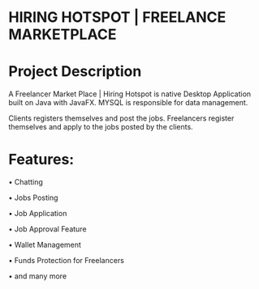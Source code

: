 HIRING HOTSPOT | FREELANCE MARKETPLACE
=======================================

Project Description
=====================
A Freelancer Market Place | Hiring Hotspot is native Desktop Application built on Java with JavaFX. MYSQL is responsible for data management.

Clients registers themselves and post the jobs.
Freelancers register themselves and apply to the jobs posted by the clients.

Features:
===========

• Chatting

• Jobs Posting

• Job Application

• Job Approval Feature

• Wallet Management

• Funds Protection for Freelancers

• and many more
